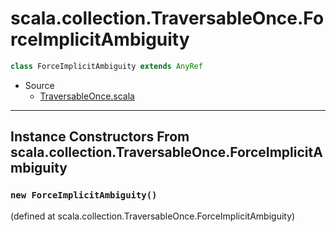 
#           scala.collection.TraversableOnce.ForceImplicitAmbiguity           #

```scala
class ForceImplicitAmbiguity extends AnyRef
```

* Source
  * [TraversableOnce.scala](https://github.com/scala/scala/tree/6d09a1ba5f/src/library/scala/collection/TraversableOnce.scala#L1)


--------------------------------------------------------------------------------
Instance Constructors From scala.collection.TraversableOnce.ForceImplicitAmbiguity
--------------------------------------------------------------------------------


### `new ForceImplicitAmbiguity()`                                           ###
(defined at scala.collection.TraversableOnce.ForceImplicitAmbiguity)
